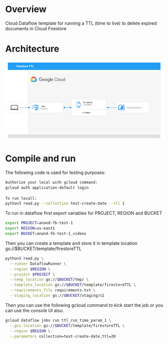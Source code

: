# Overview
Cloud Dataflow template for running a TTL (time to live) to delete expired documents in Cloud Firestore

# Architecture
![Architecture Diagram](./img/Firestore-TTL-architecture.png)
# Compile and run

The following code is used for testing purposes:

```sh
Authorize your local with gcloud command:
gcloud auth application-default login

To run locall: 
python3 read.py --collection test-create-date --ttl 1
```

To run in dataflow first export variables for PROJECT, REGION and BUCKET

```sh
export PROJECT=anand-fb-test-1
export REGION=us-east1
export BUCKET=anand-fb-test-1_videos
```

Then you can create a template and store it in template location gs://$BUCKET/template/firestoreTTL

```sh
python3 read.py \
  --runner DataflowRunner \
  --region $REGION \
  --project $PROJECT \
  --temp_location gs://$BUCKET/tmp/ \
  --template_location gs://$BUCKET/template/firestoreTTL \
  --requirements_file requirements.txt \
  --staging_location gs://$BUCKET/staging/s1 
```
Then you can use the following gcloud command to kick start the job or you can use the console UI also.

```sh
gcloud dataflow jobs run ttl_run_time_param_1 \
  --gcs-location gs://$BUCKET/template/firestoreTTL \
  --region $REGION \
  --parameters collection=test-create-date,ttl=20
```